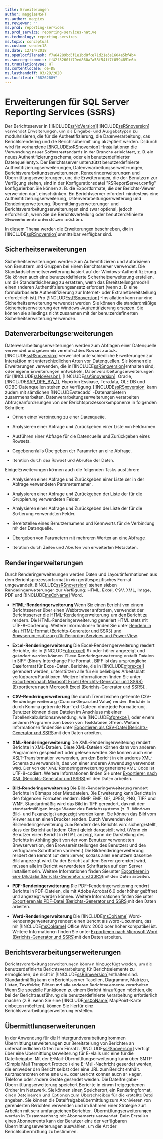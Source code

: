 ```yaml
---
title: Erweiterungen
author: maggiesMSFT
ms.author: maggies
ms.reviewer: ''
ms.prod: reporting-services
ms.prod_service: reporting-services-native
ms.technology: reporting-services
ms.topic: conceptual
ms.custom: seodec18
ms.date: 12/14/2018
ms.openlocfilehash: f7a64289bd3f1e1bd8fce71d21e5e1604e5bf4b4
ms.sourcegitcommit: ff82f3260ff79ed860a7a58f54ff7f0594851e6b
ms.translationtype: HT
ms.contentlocale: de-DE
ms.lasthandoff: 03/29/2020
ms.locfileid: "68262889"
---
```

# <a name="extensions-for-sql-server-reporting-services-ssrs"></a>Erweiterungen für SQL Server Reporting Services (SSRS)

  Der Berichtsserver in [!INCLUDE[ssNoVersion](../includes/ssnoversion-md.md)][!INCLUDE[ssRSnoversion](../includes/ssrsnoversion-md.md)] verwendet Erweiterungen, um die Eingabe- und Ausgabetypen zu modularisieren, die für die Authentifizierung, die Datenverarbeitung, das Berichtsrendering und die Berichtsübermittlung akzeptiert werden. Dadurch wird für vorhandene [!INCLUDE[ssRSnoversion](../includes/ssrsnoversion-md.md)] -Installationen die Verwendung neuer Softwarestandards in der Branche erleichtert, z. B. ein neues Authentifizierungsschema, oder ein benutzerdefinierter Datenquellentyp. Der Berichtsserver unterstützt benutzerdefinierte Authentifizierungserweiterungen, Datenverarbeitungserweiterungen, Berichtsverarbeitungserweiterungen, Renderingerweiterungen und Übermittlungserweiterungen, und die Erweiterungen, die den Benutzern zur Verfügung stehen, sind in der Konfigurationsdatei "RSReportServer.config" konfigurierbar. Sie können z. B. die Exportformate, die der Berichts-Viewer verwenden darf, einschränken. Ein Berichtsserver erfordert mindestens eine Authentifizierungserweiterung, Datenverarbeitungserweiterung und Renderingerweiterung. Übermittlungserweiterungen und Berichtsverarbeitungserweiterungen sind zwar optional, jedoch erforderlich, wenn Sie die Berichtsverteilung oder benutzerdefinierte Steuerelemente unterstützen möchten.  
  
 In diesem Thema werden die Erweiterungen beschrieben, die in [!INCLUDE[ssRSnoversion](../includes/ssrsnoversion-md.md)]unmittelbar verfügbar sind.  
  
## <a name="security-extensions"></a>Sicherheitserweiterungen

 Sicherheitserweiterungen werden zum Authentifizieren und Autorisieren von Benutzern und Gruppen bei einem Berichtsserver verwendet. Die Standardsicherheitserweiterung basiert auf der Windows-Authentifizierung. Sie können auch eine benutzerdefinierte Sicherheitserweiterung erstellen, um die Standardsicherung zu ersetzen, wenn das Bereitstellungsmodell einen anderen Authentifizierungsansatz erfordert (wenn z. B. eine formularbasierte Authentifizierung zur Internet- oder Extranetbereitstellung erforderlich ist). Pro [!INCLUDE[ssRSnoversion](../includes/ssrsnoversion-md.md)] -Installation kann nur eine Sicherheitserweiterung verwendet werden. Sie können die standardmäßige Sicherheitserweiterung der Windows-Authentifizierung ersetzen. Sie können sie allerdings nicht zusammen mit der benutzerdefinierten Sicherheitserweiterung verwenden.  
  
## <a name="data-processing-extensions"></a>Datenverarbeitungserweiterungen

 Datenverarbeitungserweiterungen werden zum Abfragen einer Datenquelle verwendet und geben ein vereinfachtes Rowset zurück. [!INCLUDE[ssRSnoversion](../includes/ssrsnoversion-md.md)] verwendet unterschiedliche Erweiterungen zur Interaktion mit unterschiedlichen Arten von Datenquellen. Sie können die Erweiterungen verwenden, die in [!INCLUDE[ssRSnoversion](../includes/ssrsnoversion-md.md)]enthalten sind, oder eigene Erweiterungen entwickeln. Datenverarbeitungserweiterungen für [!INCLUDE[ssNoVersion](../includes/ssnoversion-md.md)], [!INCLUDE[ssASnoversion](../includes/ssasnoversion-md.md)], Oracle, [!INCLUDE[SAP_DPE_BW_1](../includes/sap-dpe-bw-1-md.md)], Hyperion Essbase, Teradata, OLE DB und ODBC-Datenquellen stehen zur Verfügung. [!INCLUDE[ssRSnoversion](../includes/ssrsnoversion-md.md)] kann zudem mit sämtlichen [!INCLUDE[vstecado](../includes/vstecado-md.md)] -Datenanbietern zusammenarbeiten. Datenverarbeitungserweiterungen verarbeiten Abfrageanforderungen von der Berichtsprozessorkomponente in folgenden Schritten:  
  
- Öffnen einer Verbindung zu einer Datenquelle.  
  
- Analysieren einer Abfrage und Zurückgeben einer Liste von Feldnamen.  
  
- Ausführen einer Abfrage für die Datenquelle und Zurückgeben eines Rowsets.  
  
- Gegebenenfalls Übergeben der Parameter an eine Abfrage.  
  
- Iteration durch das Rowset und Abrufen der Daten.  
  
Einige Erweiterungen können auch die folgenden Tasks ausführen:  
  
- Analysieren einer Abfrage und Zurückgeben einer Liste der in der Abfrage verwendeten Parameternamen.  
  
- Analysieren einer Abfrage und Zurückgeben der Liste der für die Gruppierung verwendeten Felder.  
  
- Analysieren einer Abfrage und Zurückgeben der Liste der für die Sortierung verwendeten Felder.  
  
- Bereitstellen eines Benutzernamens und Kennworts für die Verbindung mit der Datenquelle.  
  
- Übergeben von Parametern mit mehreren Werten an eine Abfrage.  
  
- Iteration durch Zeilen und Abrufen von erweiterten Metadaten.  
  
## <a name="rendering-extensions"></a>Renderingerweiterungen

 Durch Renderingerweiterungen werden Daten und Layoutinformationen aus dem Berichtsprozessorformat in ein gerätespezifisches Format umgewandelt. [!INCLUDE[ssRSnoversion](../includes/ssrsnoversion-md.md)] stehen sieben Renderingerweiterungen zur Verfügung: HTML, Excel, CSV, XML, Image, PDF und [!INCLUDE[msCoName](../includes/msconame-md.md)] Word.  
  
- **HTML-Renderingerweiterung** Wenn Sie einen Bericht von einem Berichtsserver über einen Webbrowser anfordern, verwendet der Berichtsserver die HTML-Renderingerweiterung, um den Bericht zu rendern. Die HTML-Renderingerweiterung generiert HTML stets mit UTF-8-Codierung. Weitere Informationen finden Sie unter [Rendern in das HTML-Format (Berichts-Generator und SSRS)](../reporting-services/report-builder/rendering-to-html-report-builder-and-ssrs.md) und [Browserunterstützung für Reporting Services und Power View](../reporting-services/browser-support-for-reporting-services-and-power-view.md).  
  
- **Excel-Renderingerweiterung** Die Excel-Renderingerweiterung rendert Berichte, die in [!INCLUDE[ofprexcel](../includes/ofprexcel-md.md)] 97 oder höher angezeigt und geändert werden können. Diese Renderingerweiterung erstellt Dateien in BIFF (Binary Interchange File Format). BIFF ist das ursprüngliche Dateiformat für Excel-Daten. Berichte, die in [!INCLUDE[ofprexcel](../includes/ofprexcel-md.md)] gerendert werden, unterstützen alle für ein beliebiges Arbeitsblatt verfügbaren Funktionen. Weitere Informationen finden Sie unter [Exportieren nach Microsoft Excel &#40;Berichts-Generator und SSRS&#41;](../reporting-services/report-builder/exporting-to-microsoft-excel-report-builder-and-ssrs.md) (Exportieren nach Microsoft Excel (Berichts-Generator und SSRS)).  
  
- **CSV-Renderingerweiterung** Die durch Trennzeichen getrennte CSV-Renderingerweiterung (Comma-Separated Value) rendert Berichte in durch Komma getrennte Nur-Text-Dateien ohne jede Formatierung. Benutzer können diese Dateien im Anschluss mit einer Tabellenkalkulationsanwendung, wie [!INCLUDE[ofprexcel](../includes/ofprexcel-md.md)], oder einem anderen Programm zum Lesen von Textdateien öffnen. Weitere Informationen finden Sie unter [Exportieren als CSV-Datei &#40;Berichts-Generator und SSRS&#41;](../reporting-services/report-builder/exporting-to-a-csv-file-report-builder-and-ssrs.md)mit den Daten arbeiten.  
  
- **XML-Renderingerweiterung** Die XML-Renderingerweiterung rendert Berichte in XML-Dateien. Diese XML-Dateien können dann von anderen Programmen gespeichert oder gelesen werden. Sie können auch eine XSLT-Transformation verwenden, um den Bericht in ein anderes XML-Schema zu verwandeln, das von einer anderen Anwendung verwendet wird. Der von der XML-Renderingerweiterung generierte XML-Code ist UTF-8-codiert. Weitere Informationen finden Sie unter [Exportieren nach XML &#40;Berichts-Generator und SSRS&#41;](../reporting-services/report-builder/exporting-to-xml-report-builder-and-ssrs.md)mit den Daten arbeiten.  
  
- **Bild-Renderingerweiterung** Die Bild-Renderingerweiterung rendert Berichte in Bitmaps oder Metadateien. Die Erweiterung kann Berichte in den folgenden Formaten rendern: BMP, EMF, GIF, JPEG, PNG, TIFF und WMF. Standardmäßig wird das Bild in TIFF gerendert, das mit dem standardmäßigen Image Viewer des Betriebssystems (z. B. Windows Bild- und Faxanzeige) angezeigt werden kann. Sie können das Bild vom Viewer aus an einen Drucker senden. Durch Verwenden der Bildrenderingerweiterung zum Rendern des Berichts wird sichergestellt, dass der Bericht auf jedem Client gleich dargestellt wird. (Wenn ein Benutzer einen Bericht in HTML anzeigt, kann die Darstellung des Berichts in Abhängigkeit von der vom Benutzer verwendeten Browserversion, den Browsereinstellungen des Benutzers und den verfügbaren Schriftarten variieren.) Die Bildrenderingerweiterung rendert den Bericht auf dem Server, sodass allen Benutzern dasselbe Bild angezeigt wird. Da der Bericht auf dem Server gerendert wird, müssen alle im Bericht verwendeten Schriftarten auf dem Server installiert sein. Weitere Informationen finden Sie unter [Exportieren in eine Bilddatei &#40;Berichts-Generator und SSRS&#41;](../reporting-services/report-builder/exporting-to-an-image-file-report-builder-and-ssrs.md)mit den Daten arbeiten.  
  
- **PDF-Renderingerweiterung** Die PDF-Renderingerweiterung rendert Berichte in PDF-Dateien, die mit Adobe Acrobat 6.0 oder höher geöffnet und angezeigt werden können. Weitere Informationen finden Sie unter [Exportieren als PDF-Datei &#40;Berichts-Generator und SSRS&#41;](../reporting-services/report-builder/exporting-to-a-pdf-file-report-builder-and-ssrs.md)mit den Daten arbeiten.  
  
- **Word-Renderingerweiterung** Die [!INCLUDE[msCoName](../includes/msconame-md.md)] Word-Renderingerweiterung rendert einen Bericht als Word-Dokument, das mit [!INCLUDE[msCoName](../includes/msconame-md.md)] Office Word 2000 oder höher kompatibel ist. Weitere Informationen finden Sie unter [Exportieren nach Microsoft Word &#40;Berichts-Generator und SSRS&#41;](../reporting-services/report-builder/exporting-to-microsoft-word-report-builder-and-ssrs.md)mit den Daten arbeiten.  
  
## <a name="report-processing-extensions"></a>Berichtsverarbeitungserweiterungen

 Berichtsverarbeitungserweiterungen können hinzugefügt werden, um die benutzerdefinierte Berichtsverarbeitung für Berichtselemente zu ermöglichen, die nicht in [!INCLUDE[ssRSnoversion](../includes/ssrsnoversion-md.md)]enthalten sind. Standardmäßig kann ein Berichtsserver Tabellen, Diagramme, Matrizen, Listen, Textfelder, Bilder und alle anderen Berichtselemente verarbeiten. Wenn Sie spezielle Funktionen zu einem Bericht hinzufügen möchten, die bei der Berichtsausführung die benutzerdefinierte Verarbeitung erforderlich machen (z.B. wenn Sie eine [!INCLUDE[msCoName](../includes/msconame-md.md)] MapPoint-Karte einbetten möchten), können Sie hierfür eine Berichtsverarbeitungserweiterung erstellen.  
  
## <a name="delivery-extensions"></a>Übermittlungserweiterungen
 In der Anwendung für die Hintergrundverarbeitung kommen Übermittlungserweiterungen zur Bereitstellung von Berichten an unterschiedlichen Orten zum Einsatz. [!INCLUDE[ssRSnoversion](../includes/ssrsnoversion-md.md)] verfügt über eine Übermittlungserweiterung für E-Mails und eine für die Dateifreigabe. Mit der E-Mail-Übermittlungserweiterung kann über SMTP (Simple Mail Transport Protocol) eine E-Mail-Nachricht gesendet werden, die entweder den Bericht selbst oder eine URL zum Bericht enthält. Kurznachrichten ohne eine URL oder Bericht können auch an Pager, Telefone oder andere Geräte gesendet werden. Die Dateifreigabe-Übermittlungserweiterung speichert Berichte in einem freigegebenen Ordner im Netzwerk. Sie können einen Speicherort, ein Renderingformat, einen Dateinamen und Optionen zum Überschreiben für die erstellte Datei angeben. Sie können die Dateifreigabeübermittlung zum Archivieren von gerenderten Berichten verwenden und im Rahmen einer Strategie zum Arbeiten mit sehr umfangreichen Berichten. Übermittlungserweiterungen werden in Zusammenhang mit Abonnements verwendet. Beim Erstellen eines Abonnements kann der Benutzer eine der verfügbaren Übermittlungserweiterungen auswählen, um die Art der Berichtsübermittlung zu bestimmen.